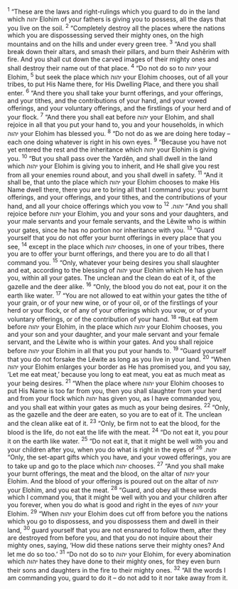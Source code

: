 <sup>1</sup> “These are the laws and right-rulings which you guard to do in the land which יהוה Elohim of your fathers is giving you to possess, all the days that you live on the soil.
<sup>2</sup> “Completely destroy all the places where the nations which you are dispossessing served their mighty ones, on the high mountains and on the hills and under every green tree.
<sup>3</sup> “And you shall break down their altars, and smash their pillars, and burn their Ashĕrim with fire. And you shall cut down the carved images of their mighty ones and shall destroy their name out of that place.
<sup>4</sup> “Do not do so to יהוה your Elohim,
<sup>5</sup> but seek the place which יהוה your Elohim chooses, out of all your tribes, to put His Name there, for His Dwelling Place, and there you shall enter.
<sup>6</sup> “And there you shall take your burnt offerings, and your offerings, and your tithes, and the contributions of your hand, and your vowed offerings, and your voluntary offerings, and the firstlings of your herd and of your flock.
<sup>7</sup> “And there you shall eat before יהוה your Elohim, and shall rejoice in all that you put your hand to, you and your households, in which יהוה your Elohim has blessed you.
<sup>8</sup> “Do not do as we are doing here today – each one doing whatever is right in his own eyes.
<sup>9</sup> “Because you have not yet entered the rest and the inheritance which יהוה your Elohim is giving you.
<sup>10</sup> “But you shall pass over the Yardĕn, and shall dwell in the land which יהוה your Elohim is giving you to inherit, and He shall give you rest from all your enemies round about, and you shall dwell in safety.
<sup>11</sup> “And it shall be, that unto the place which יהוה your Elohim chooses to make His Name dwell there, there you are to bring all that I command you: your burnt offerings, and your offerings, and your tithes, and the contributions of your hand, and all your choice offerings which you vow to יהוה.
<sup>12</sup> “And you shall rejoice before יהוה your Elohim, you and your sons and your daughters, and your male servants and your female servants, and the Lĕwite who is within your gates, since he has no portion nor inheritance with you.
<sup>13</sup> “Guard yourself that you do not offer your burnt offerings in every place that you see,
<sup>14</sup> except in the place which יהוה chooses, in one of your tribes, there you are to offer your burnt offerings, and there you are to do all that I command you.
<sup>15</sup> “Only, whatever your being desires you shall slaughter and eat, according to the blessing of יהוה your Elohim which He has given you, within all your gates. The unclean and the clean do eat of it, of the gazelle and the deer alike.
<sup>16</sup> “Only, the blood you do not eat, pour it on the earth like water.
<sup>17</sup> “You are not allowed to eat within your gates the tithe of your grain, or of your new wine, or of your oil, or of the firstlings of your herd or your flock, or of any of your offerings which you vow, or of your voluntary offerings, or of the contribution of your hand.
<sup>18</sup> “But eat them before יהוה your Elohim, in the place which יהוה your Elohim chooses, you and your son and your daughter, and your male servant and your female servant, and the Lĕwite who is within your gates. And you shall rejoice before יהוה your Elohim in all that you put your hands to.
<sup>19</sup> “Guard yourself that you do not forsake the Lĕwite as long as you live in your land.
<sup>20</sup> “When יהוה your Elohim enlarges your border as He has promised you, and you say, ‘Let me eat meat,’ because you long to eat meat, you eat as much meat as your being desires.
<sup>21</sup> “When the place where יהוה your Elohim chooses to put His Name is too far from you, then you shall slaughter from your herd and from your flock which יהוה has given you, as I have commanded you, and you shall eat within your gates as much as your being desires.
<sup>22</sup> “Only, as the gazelle and the deer are eaten, so you are to eat of it. The unclean and the clean alike eat of it.
<sup>23</sup> “Only, be firm not to eat the blood, for the blood is the life, do not eat the life with the meat.
<sup>24</sup> “Do not eat it, you pour it on the earth like water.
<sup>25</sup> “Do not eat it, that it might be well with you and your children after you, when you do what is right in the eyes of יהוה.
<sup>26</sup> “Only, the set-apart gifts which you have, and your vowed offerings, you are to take up and go to the place which יהוה chooses.
<sup>27</sup> “And you shall make your burnt offerings, the meat and the blood, on the altar of יהוה your Elohim. And the blood of your offerings is poured out on the altar of יהוה your Elohim, and you eat the meat.
<sup>28</sup> “Guard, and obey all these words which I command you, that it might be well with you and your children after you forever, when you do what is good and right in the eyes of יהוה your Elohim.
<sup>29</sup> “When יהוה your Elohim does cut off from before you the nations which you go to dispossess, and you dispossess them and dwell in their land,
<sup>30</sup> guard yourself that you are not ensnared to follow them, after they are destroyed from before you, and that you do not inquire about their mighty ones, saying, ‘How did these nations serve their mighty ones? And let me do so too.’
<sup>31</sup> “Do not do so to יהוה your Elohim, for every abomination which יהוה hates they have done to their mighty ones, for they even burn their sons and daughters in the fire to their mighty ones.
<sup>32</sup> “All the words I am commanding you, guard to do it – do not add to it nor take away from it.
